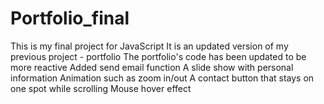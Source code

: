 # Portfolio_final
This is my final project for JavaScript
It is an updated version of my previous project - portfolio
The portfolio's code has been updated to be more reactive
Added send email function
A slide show with personal information
Animation such as zoom in/out
A contact button that stays on one spot while scrolling
Mouse hover effect
